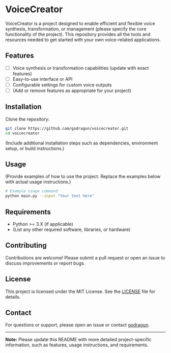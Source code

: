 # VoiceCreator

VoiceCreator is a project designed to enable efficient and flexible voice synthesis, transformation, or management (please specify the core functionality of the project). This repository provides all the tools and resources needed to get started with your own voice-related applications.

## Features

- [ ] Voice synthesis or transformation capabilities (update with exact features)
- [ ] Easy-to-use interface or API
- [ ] Configurable settings for custom voice outputs
- [ ] (Add or remove features as appropriate for your project)

## Installation

Clone the repository:

```bash
git clone https://github.com/godragun/voicecreator.git
cd voicecreator
```

(Include additional installation steps such as dependencies, environment setup, or build instructions.)

## Usage

(Provide examples of how to use the project. Replace the examples below with actual usage instructions.)

```bash
# Example usage command
python main.py --input "Your text here"
```

## Requirements

- Python >= 3.X (if applicable)
- (List any other required software, libraries, or hardware)

## Contributing

Contributions are welcome! Please submit a pull request or open an issue to discuss improvements or report bugs.

## License

This project is licensed under the MIT License. See the [LICENSE](LICENSE) file for details.

## Contact

For questions or support, please open an issue or contact [godragun](https://github.com/godragun).

---

**Note:** Please update this README with more detailed project-specific information, such as features, usage instructions, and requirements.
